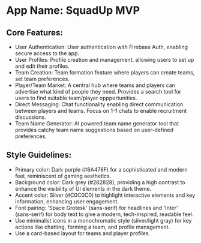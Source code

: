 # **App Name**: SquadUp MVP

## Core Features:

- User Authentication: User authentication with Firebase Auth, enabling secure access to the app.
- User Profiles: Profile creation and management, allowing users to set up and edit their profiles.
- Team Creation: Team formation feature where players can create teams, set team preferences.
- Player/Team Market: A central hub where teams and players can advertise what kind of people they need. Provides a search tool for users to find suitable team/player oppportunities.
- Direct Messaging: Chat functionality enabling direct communication between players and teams. Focus on 1-1 chats to enable recruitment discussions.
- Team Name Generator: AI powered team name generator tool that provides catchy team name suggestions based on user-defined preferences.

## Style Guidelines:

- Primary color: Dark purple (#6A478F) for a sophisticated and modern feel, reminiscent of gaming aesthetics.
- Background color: Dark grey (#282828), providing a high contrast to enhance the visibility of UI elements in the dark theme.
- Accent color: Silver (#C0C0C0) to highlight interactive elements and key information, enhancing user engagement.
- Font pairing: 'Space Grotesk' (sans-serif) for headlines and 'Inter' (sans-serif) for body text to give a modern, tech-inspired, readable feel.
- Use minimalist icons in a monochromatic style (silver/light gray) for key actions like chatting, forming a team, and profile management.
- Use a card-based layout for teams and player profiles.